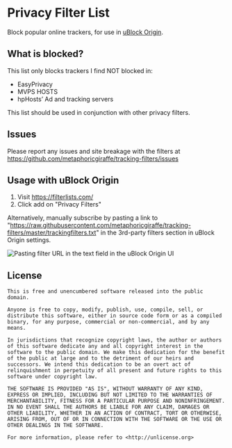 # Privacy Filter List

Block popular online trackers, for use in [uBlock Origin](https://github.com/gorhill/uBlock).

## What is blocked?

This list only blocks trackers I find NOT blocked in:

* EasyPrivacy
* MVPS HOSTS
* hpHosts’ Ad and tracking servers

This list should be used in conjunction with other privacy filters.

## Issues

Please report any issues and site breakage with the filters at https://github.com/metaphoricgiraffe/tracking-filters/issues

## Usage with uBlock Origin

1. Visit https://filterlists.com/
2. Click add on "Privacy Filters"

Alternatively, manually subscribe by pasting a link to "https://raw.githubusercontent.com/metaphoricgiraffe/tracking-filters/master/trackingfilters.txt" in the  3rd-party filters section in uBlock Origin settings.

![Pasting filter URL in the text field in the uBlock Origin UI](https://cloud.githubusercontent.com/assets/12890281/8431517/5fd52b80-1f7d-11e5-9397-16f096e64262.png)

## License

```
This is free and unencumbered software released into the public domain.

Anyone is free to copy, modify, publish, use, compile, sell, or
distribute this software, either in source code form or as a compiled
binary, for any purpose, commercial or non-commercial, and by any
means.

In jurisdictions that recognize copyright laws, the author or authors
of this software dedicate any and all copyright interest in the
software to the public domain. We make this dedication for the benefit
of the public at large and to the detriment of our heirs and
successors. We intend this dedication to be an overt act of
relinquishment in perpetuity of all present and future rights to this
software under copyright law.

THE SOFTWARE IS PROVIDED "AS IS", WITHOUT WARRANTY OF ANY KIND,
EXPRESS OR IMPLIED, INCLUDING BUT NOT LIMITED TO THE WARRANTIES OF
MERCHANTABILITY, FITNESS FOR A PARTICULAR PURPOSE AND NONINFRINGEMENT.
IN NO EVENT SHALL THE AUTHORS BE LIABLE FOR ANY CLAIM, DAMAGES OR
OTHER LIABILITY, WHETHER IN AN ACTION OF CONTRACT, TORT OR OTHERWISE,
ARISING FROM, OUT OF OR IN CONNECTION WITH THE SOFTWARE OR THE USE OR
OTHER DEALINGS IN THE SOFTWARE.

For more information, please refer to <http://unlicense.org>
```
